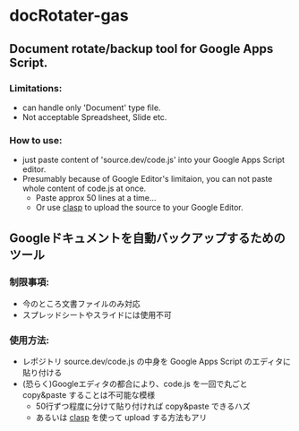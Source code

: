 # docRotater-gas
## Document rotate/backup tool for Google Apps Script.

### Limitations:
- can handle only 'Document' type file.
- Not acceptable Spreadsheet, Slide etc.

### How to use:
- just paste content of 'source.dev/code.js' into your Google Apps Script editor.
- Presumably because of Google Editor's limitaion, you can not paste whole content of code.js at once.
	- Paste approx 50 lines at a time...
	- Or use [clasp](https://github.com/google/clasp) to upload the source to your Google Editor.


## Googleドキュメントを自動バックアップするためのツール

### 制限事項:
- 今のところ文書ファイルのみ対応
- スプレッドシートやスライドには使用不可

### 使用方法:
- レポジトリ source.dev/code.js の中身を Google Apps Script のエディタに貼り付ける
- (恐らく)Googleエディタの都合により、code.js を一回で丸ごと copy&paste することは不可能な模様
	- 50行ずつ程度に分けて貼り付ければ copy&paste できるハズ
	- あるいは [clasp](https://github.com/google/clasp) を使って upload する方法もアリ

